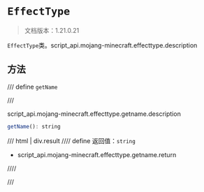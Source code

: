 # `EffectType`

> 文档版本：1.21.0.21

`EffectType`类。script_api.mojang-minecraft.effecttype.description

## 方法

/// define
`getName`


///

script_api.mojang-minecraft.effecttype.getname.description

```js
getName(): string
```

/// html | div.result
//// define
返回值：`string`

- script_api.mojang-minecraft.effecttype.getname.return


////

///

